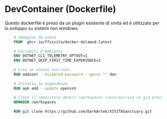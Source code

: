 # DevContainer (Dockerfile)

Questo dockerfile è preso da un plugin esistente di xivita ed è utilizzato per lo sviluppo su sistemi non windows.

``` dockerfile
    # Immagine da usare
    FROM  ghcr.io/ffxivita/docker-dalamud:latest
    
    # Variabili d'Ambiente
    ENV DOTNET_CLI_TELEMETRY_OPTOUT=1
    ENV DOTNET_SKIP_FIRST_TIME_EXPERIENCE=1
    
    # Crea un utente non-root.
    RUN adduser --disabled-password --gecos "" dev
    
    # Installa le dipendenze.
    RUN apk add --update openssh
    
    # Clona il repository dentro /workspaces (sovvrascrive se già presente).
    WORKDIR /workspaces
    
    RUN git clone https://github.com/DarkArtek/XIVITASanctuary.git
```